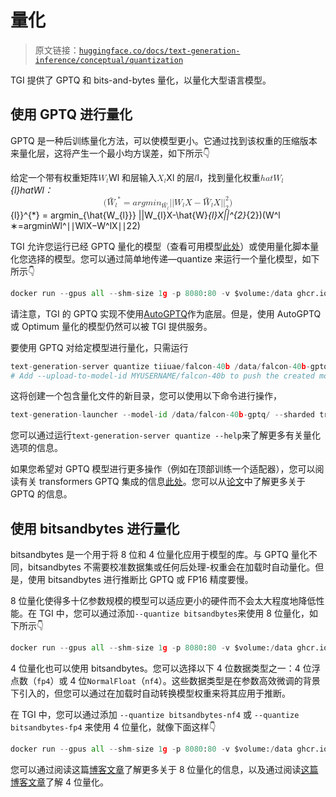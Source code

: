 # 量化

> 原文链接：[`huggingface.co/docs/text-generation-inference/conceptual/quantization`](https://huggingface.co/docs/text-generation-inference/conceptual/quantization)

TGI 提供了 GPTQ 和 bits-and-bytes 量化，以量化大型语言模型。

## 使用 GPTQ 进行量化

GPTQ 是一种后训练量化方法，可以使模型更小。它通过找到该权重的压缩版本来量化层，这将产生一个最小均方误差，如下所示👇

给定一个带有权重矩阵<math><semantics><mrow><msub><mi>W</mi><mi>l</mi></msub></mrow><annotation encoding="application/x-tex">W_{l}</annotation></semantics></math>Wl 和层输入<math><semantics><mrow><msub><mi>X</mi><mi>l</mi></msub></mrow><annotation encoding="application/x-tex">X_{l}</annotation></semantics></math>Xl 的层<math><semantics><mrow><mi>l</mi></mrow><annotation encoding="application/x-tex">l</annotation></semantics></math>l，找到量化权重<math><semantics><mrow><mi>h</mi><mi>a</mi><mi>t</mi><msub><mi>W</mi><mi>l</mi></msub></mrow><annotation encoding="application/x-tex">\\hat{W}_{l}</annotation></semantics></math>hatWl： <math display="block"><semantics><mrow><mo stretchy="false">(</mo><msup><msub><mover accent="true"><mi>W</mi><mo>^</mo></mover><mi>l</mi></msub><mo lspace="0em" rspace="0em">∗</mo></msup><mo>=</mo><mi>a</mi><mi>r</mi><mi>g</mi><mi>m</mi><mi>i</mi><msub><mi>n</mi><mover accent="true"><msub><mi>W</mi><mi>l</mi></msub><mo>^</mo></mover></msub><mi mathvariant="normal">∣</mi><mi mathvariant="normal">∣</mi><msub><mi>W</mi><mi>l</mi></msub><mi>X</mi><mo>−</mo><msub><mover accent="true"><mi>W</mi><mo>^</mo></mover><mi>l</mi></msub><mi>X</mi><mi mathvariant="normal">∣</mi><msubsup><mi mathvariant="normal">∣</mi><mn>2</mn><mn>2</mn></msubsup><mo stretchy="false">)</mo></mrow><annotation encoding="application/x-tex">({\hat{W}_{l}}^{*} = argmin_{\hat{W_{l}}} ||W_{l}X-\hat{W}_{l}X||^{2}_{2})</annotation></semantics></math>(W^l​∗=argminWl​^​​∣∣Wl​X−W^l​X∣∣22​)

TGI 允许您运行已经 GPTQ 量化的模型（查看可用模型[此处](https://huggingface.co/models?search=gptq)）或使用量化脚本量化您选择的模型。您可以通过简单地传递—quantize 来运行一个量化模型，如下所示👇

```py
docker run --gpus all --shm-size 1g -p 8080:80 -v $volume:/data ghcr.io/huggingface/text-generation-inference:latest --model-id $model --quantize gptq
```

请注意，TGI 的 GPTQ 实现不使用[AutoGPTQ](https://github.com/PanQiWei/AutoGPTQ)作为底层。但是，使用 AutoGPTQ 或 Optimum 量化的模型仍然可以被 TGI 提供服务。

要使用 GPTQ 对给定模型进行量化，只需运行

```py
text-generation-server quantize tiiuae/falcon-40b /data/falcon-40b-gptq
# Add --upload-to-model-id MYUSERNAME/falcon-40b to push the created model to the hub directly
```

这将创建一个包含量化文件的新目录，您可以使用以下命令进行操作，

```py
text-generation-launcher --model-id /data/falcon-40b-gptq/ --sharded true --num-shard 2 --quantize gptq
```

您可以通过运行`text-generation-server quantize --help`来了解更多有关量化选项的信息。

如果您希望对 GPTQ 模型进行更多操作（例如在顶部训练一个适配器），您可以阅读有关 transformers GPTQ 集成的信息[此处](https://huggingface.co/blog/gptq-integration)。您可以从[论文](https://arxiv.org/pdf/2210.17323.pdf)中了解更多关于 GPTQ 的信息。

## 使用 bitsandbytes 进行量化

bitsandbytes 是一个用于将 8 位和 4 位量化应用于模型的库。与 GPTQ 量化不同，bitsandbytes 不需要校准数据集或任何后处理-权重会在加载时自动量化。但是，使用 bitsandbytes 进行推断比 GPTQ 或 FP16 精度要慢。

8 位量化使得多十亿参数规模的模型可以适应更小的硬件而不会太大程度地降低性能。在 TGI 中，您可以通过添加`--quantize bitsandbytes`来使用 8 位量化，如下所示👇

```py
docker run --gpus all --shm-size 1g -p 8080:80 -v $volume:/data ghcr.io/huggingface/text-generation-inference:latest --model-id $model --quantize bitsandbytes
```

4 位量化也可以使用 bitsandbytes。您可以选择以下 4 位数据类型之一：4 位浮点数（`fp4`）或 4 位`NormalFloat`（`nf4`）。这些数据类型是在参数高效微调的背景下引入的，但您可以通过在加载时自动转换模型权重来将其应用于推断。

在 TGI 中，您可以通过添加 `--quantize bitsandbytes-nf4` 或 `--quantize bitsandbytes-fp4` 来使用 4 位量化，就像下面这样👇

```py
docker run --gpus all --shm-size 1g -p 8080:80 -v $volume:/data ghcr.io/huggingface/text-generation-inference:latest --model-id $model --quantize bitsandbytes-nf4
```

您可以通过阅读这篇[博客文章](https://huggingface.co/blog/hf-bitsandbytes-integration)了解更多关于 8 位量化的信息，以及通过阅读[这篇博客文章](https://huggingface.co/blog/4bit-transformers-bitsandbytes)了解 4 位量化。

